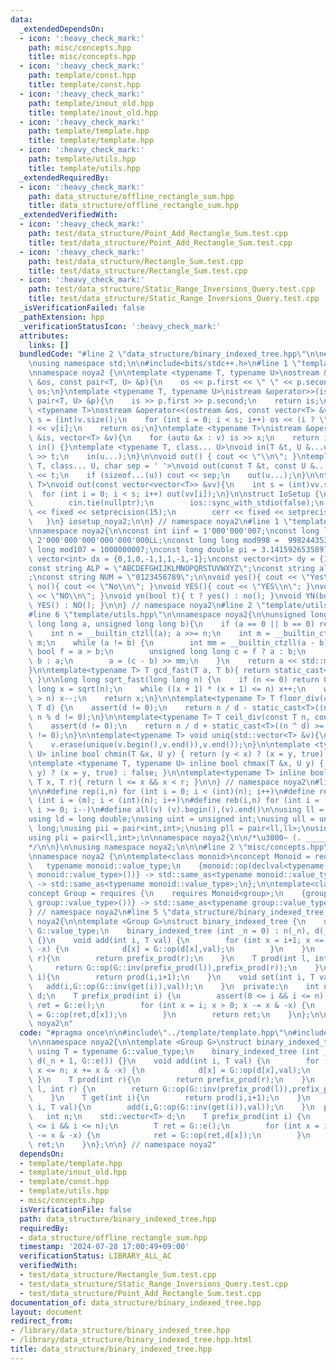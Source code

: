 ```yaml
---
data:
  _extendedDependsOn:
  - icon: ':heavy_check_mark:'
    path: misc/concepts.hpp
    title: misc/concepts.hpp
  - icon: ':heavy_check_mark:'
    path: template/const.hpp
    title: template/const.hpp
  - icon: ':heavy_check_mark:'
    path: template/inout_old.hpp
    title: template/inout_old.hpp
  - icon: ':heavy_check_mark:'
    path: template/template.hpp
    title: template/template.hpp
  - icon: ':heavy_check_mark:'
    path: template/utils.hpp
    title: template/utils.hpp
  _extendedRequiredBy:
  - icon: ':heavy_check_mark:'
    path: data_structure/offline_rectangle_sum.hpp
    title: data_structure/offline_rectangle_sum.hpp
  _extendedVerifiedWith:
  - icon: ':heavy_check_mark:'
    path: test/data_structure/Point_Add_Rectangle_Sum.test.cpp
    title: test/data_structure/Point_Add_Rectangle_Sum.test.cpp
  - icon: ':heavy_check_mark:'
    path: test/data_structure/Rectangle_Sum.test.cpp
    title: test/data_structure/Rectangle_Sum.test.cpp
  - icon: ':heavy_check_mark:'
    path: test/data_structure/Static_Range_Inversions_Query.test.cpp
    title: test/data_structure/Static_Range_Inversions_Query.test.cpp
  _isVerificationFailed: false
  _pathExtension: hpp
  _verificationStatusIcon: ':heavy_check_mark:'
  attributes:
    links: []
  bundledCode: "#line 2 \"data_structure/binary_indexed_tree.hpp\"\n\n#line 2 \"template/template.hpp\"\
    \nusing namespace std;\n\n#include<bits/stdc++.h>\n#line 1 \"template/inout_old.hpp\"\
    \nnamespace noya2 {\n\ntemplate <typename T, typename U>\nostream &operator<<(ostream\
    \ &os, const pair<T, U> &p){\n    os << p.first << \" \" << p.second;\n    return\
    \ os;\n}\ntemplate <typename T, typename U>\nistream &operator>>(istream &is,\
    \ pair<T, U> &p){\n    is >> p.first >> p.second;\n    return is;\n}\n\ntemplate\
    \ <typename T>\nostream &operator<<(ostream &os, const vector<T> &v){\n    int\
    \ s = (int)v.size();\n    for (int i = 0; i < s; i++) os << (i ? \" \" : \"\"\
    ) << v[i];\n    return os;\n}\ntemplate <typename T>\nistream &operator>>(istream\
    \ &is, vector<T> &v){\n    for (auto &x : v) is >> x;\n    return is;\n}\n\nvoid\
    \ in() {}\ntemplate <typename T, class... U>\nvoid in(T &t, U &...u){\n    cin\
    \ >> t;\n    in(u...);\n}\n\nvoid out() { cout << \"\\n\"; }\ntemplate <typename\
    \ T, class... U, char sep = ' '>\nvoid out(const T &t, const U &...u){\n    cout\
    \ << t;\n    if (sizeof...(u)) cout << sep;\n    out(u...);\n}\n\ntemplate<typename\
    \ T>\nvoid out(const vector<vector<T>> &vv){\n    int s = (int)vv.size();\n  \
    \  for (int i = 0; i < s; i++) out(vv[i]);\n}\n\nstruct IoSetup {\n    IoSetup(){\n\
    \        cin.tie(nullptr);\n        ios::sync_with_stdio(false);\n        cout\
    \ << fixed << setprecision(15);\n        cerr << fixed << setprecision(7);\n \
    \   }\n} iosetup_noya2;\n\n} // namespace noya2\n#line 1 \"template/const.hpp\"\
    \nnamespace noya2{\n\nconst int iinf = 1'000'000'007;\nconst long long linf =\
    \ 2'000'000'000'000'000'000LL;\nconst long long mod998 =  998244353;\nconst long\
    \ long mod107 = 1000000007;\nconst long double pi = 3.14159265358979323;\nconst\
    \ vector<int> dx = {0,1,0,-1,1,1,-1,-1};\nconst vector<int> dy = {1,0,-1,0,1,-1,-1,1};\n\
    const string ALP = \"ABCDEFGHIJKLMNOPQRSTUVWXYZ\";\nconst string alp = \"abcdefghijklmnopqrstuvwxyz\"\
    ;\nconst string NUM = \"0123456789\";\n\nvoid yes(){ cout << \"Yes\\n\"; }\nvoid\
    \ no(){ cout << \"No\\n\"; }\nvoid YES(){ cout << \"YES\\n\"; }\nvoid NO(){ cout\
    \ << \"NO\\n\"; }\nvoid yn(bool t){ t ? yes() : no(); }\nvoid YN(bool t){ t ?\
    \ YES() : NO(); }\n\n} // namespace noya2\n#line 2 \"template/utils.hpp\"\n\n\
    #line 6 \"template/utils.hpp\"\n\nnamespace noya2{\n\nunsigned long long inner_binary_gcd(unsigned\
    \ long long a, unsigned long long b){\n    if (a == 0 || b == 0) return a + b;\n\
    \    int n = __builtin_ctzll(a); a >>= n;\n    int m = __builtin_ctzll(b); b >>=\
    \ m;\n    while (a != b) {\n        int mm = __builtin_ctzll(a - b);\n       \
    \ bool f = a > b;\n        unsigned long long c = f ? a : b;\n        b = f ?\
    \ b : a;\n        a = (c - b) >> mm;\n    }\n    return a << std::min(n, m);\n\
    }\n\ntemplate<typename T> T gcd_fast(T a, T b){ return static_cast<T>(inner_binary_gcd(std::abs(a),std::abs(b)));\
    \ }\n\nlong long sqrt_fast(long long n) {\n    if (n <= 0) return 0;\n    long\
    \ long x = sqrt(n);\n    while ((x + 1) * (x + 1) <= n) x++;\n    while (x * x\
    \ > n) x--;\n    return x;\n}\n\ntemplate<typename T> T floor_div(const T n, const\
    \ T d) {\n    assert(d != 0);\n    return n / d - static_cast<T>((n ^ d) < 0 &&\
    \ n % d != 0);\n}\n\ntemplate<typename T> T ceil_div(const T n, const T d) {\n\
    \    assert(d != 0);\n    return n / d + static_cast<T>((n ^ d) >= 0 && n % d\
    \ != 0);\n}\n\ntemplate<typename T> void uniq(std::vector<T> &v){\n    std::sort(v.begin(),v.end());\n\
    \    v.erase(unique(v.begin(),v.end()),v.end());\n}\n\ntemplate <typename T, typename\
    \ U> inline bool chmin(T &x, U y) { return (y < x) ? (x = y, true) : false; }\n\
    \ntemplate <typename T, typename U> inline bool chmax(T &x, U y) { return (x <\
    \ y) ? (x = y, true) : false; }\n\ntemplate<typename T> inline bool range(T l,\
    \ T x, T r){ return l <= x && x < r; }\n\n} // namespace noya2\n#line 8 \"template/template.hpp\"\
    \n\n#define rep(i,n) for (int i = 0; i < (int)(n); i++)\n#define repp(i,m,n) for\
    \ (int i = (m); i < (int)(n); i++)\n#define reb(i,n) for (int i = (int)(n-1);\
    \ i >= 0; i--)\n#define all(v) (v).begin(),(v).end()\n\nusing ll = long long;\n\
    using ld = long double;\nusing uint = unsigned int;\nusing ull = unsigned long\
    \ long;\nusing pii = pair<int,int>;\nusing pll = pair<ll,ll>;\nusing pil = pair<int,ll>;\n\
    using pli = pair<ll,int>;\n\nnamespace noya2{\n\n/*\u3000~ (. _________ . /)\u3000\
    */\n\n}\n\nusing namespace noya2;\n\n\n#line 2 \"misc/concepts.hpp\"\n\n#include<concepts>\n\
    \nnamespace noya2 {\n\ntemplate<class monoid>\nconcept Monoid = requires {\n \
    \   typename monoid::value_type;\n    {monoid::op(declval<typename monoid::value_type>(),declval<typename\
    \ monoid::value_type>())} -> std::same_as<typename monoid::value_type>;\n    {monoid::e()}\
    \ -> std::same_as<typename monoid::value_type>;\n};\n\ntemplate<class group>\n\
    concept Group = requires {\n    requires Monoid<group>;\n    {group::inv(declval<typename\
    \ group::value_type>())} -> std::same_as<typename group::value_type>;\n};\n\n\
    } // namespace noya2\n#line 5 \"data_structure/binary_indexed_tree.hpp\"\n\nnamespace\
    \ noya2{\n\ntemplate <Group G>\nstruct binary_indexed_tree {\n    using T = typename\
    \ G::value_type;\n    binary_indexed_tree (int _n = 0) : n(_n), d(_n + 1, G::e())\
    \ {}\n    void add(int i, T val) {\n        for (int x = i+1; x <= n; x += x &\
    \ -x) {\n            d[x] = G::op(d[x],val);\n        }\n    }\n    T prod(int\
    \ r){\n        return prefix_prod(r);\n    }\n    T prod(int l, int r) {\n   \
    \     return G::op(G::inv(prefix_prod(l)),prefix_prod(r));\n    }\n    T get(int\
    \ i){\n        return prod(i,i+1);\n    }\n    void set(int i, T val){\n     \
    \   add(i,G::op(G::inv(get(i)),val));\n    }\n  private:\n    int n;\n    std::vector<T>\
    \ d;\n    T prefix_prod(int i) {\n        assert(0 <= i && i <= n);\n        T\
    \ ret = G::e();\n        for (int x = i; x > 0; x -= x & -x) {\n            ret\
    \ = G::op(ret,d[x]);\n        }\n        return ret;\n    }\n};\n\n} // namespace\
    \ noya2\n"
  code: "#pragma once\n\n#include\"../template/template.hpp\"\n#include\"../misc/concepts.hpp\"\
    \n\nnamespace noya2{\n\ntemplate <Group G>\nstruct binary_indexed_tree {\n   \
    \ using T = typename G::value_type;\n    binary_indexed_tree (int _n = 0) : n(_n),\
    \ d(_n + 1, G::e()) {}\n    void add(int i, T val) {\n        for (int x = i+1;\
    \ x <= n; x += x & -x) {\n            d[x] = G::op(d[x],val);\n        }\n   \
    \ }\n    T prod(int r){\n        return prefix_prod(r);\n    }\n    T prod(int\
    \ l, int r) {\n        return G::op(G::inv(prefix_prod(l)),prefix_prod(r));\n\
    \    }\n    T get(int i){\n        return prod(i,i+1);\n    }\n    void set(int\
    \ i, T val){\n        add(i,G::op(G::inv(get(i)),val));\n    }\n  private:\n \
    \   int n;\n    std::vector<T> d;\n    T prefix_prod(int i) {\n        assert(0\
    \ <= i && i <= n);\n        T ret = G::e();\n        for (int x = i; x > 0; x\
    \ -= x & -x) {\n            ret = G::op(ret,d[x]);\n        }\n        return\
    \ ret;\n    }\n};\n\n} // namespace noya2"
  dependsOn:
  - template/template.hpp
  - template/inout_old.hpp
  - template/const.hpp
  - template/utils.hpp
  - misc/concepts.hpp
  isVerificationFile: false
  path: data_structure/binary_indexed_tree.hpp
  requiredBy:
  - data_structure/offline_rectangle_sum.hpp
  timestamp: '2024-07-28 17:00:49+09:00'
  verificationStatus: LIBRARY_ALL_AC
  verifiedWith:
  - test/data_structure/Rectangle_Sum.test.cpp
  - test/data_structure/Static_Range_Inversions_Query.test.cpp
  - test/data_structure/Point_Add_Rectangle_Sum.test.cpp
documentation_of: data_structure/binary_indexed_tree.hpp
layout: document
redirect_from:
- /library/data_structure/binary_indexed_tree.hpp
- /library/data_structure/binary_indexed_tree.hpp.html
title: data_structure/binary_indexed_tree.hpp
---
```

